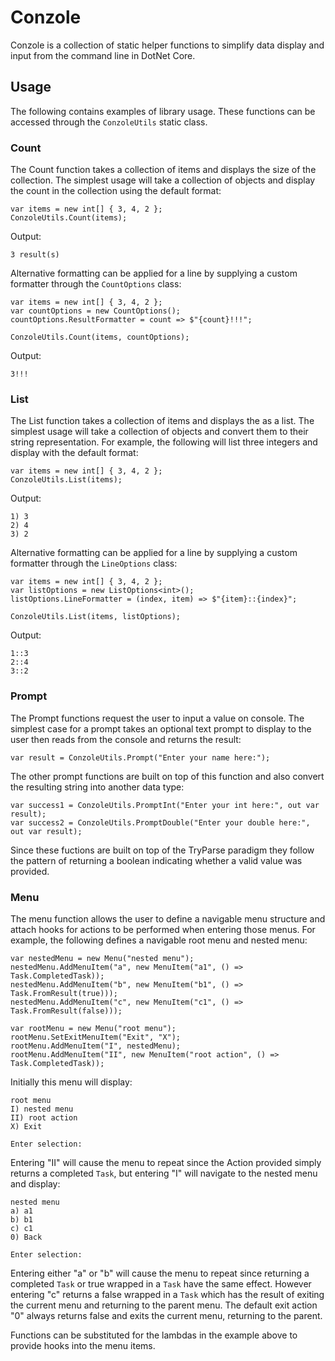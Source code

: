 # Conzole
Conzole is a collection of static helper functions to simplify data display and input from the command line in DotNet Core.

## Usage
The following contains examples of library usage. These functions can be accessed through the `ConzoleUtils` static class.

### Count
The Count function takes a collection of items and displays the size of the collection. The simplest usage will take a collection of objects and display the count in the collection using the default format:
```
var items = new int[] { 3, 4, 2 };
ConzoleUtils.Count(items);
```
Output:
```
3 result(s)
```
Alternative formatting can be applied for a line by supplying a custom formatter through the `CountOptions` class:
```
var items = new int[] { 3, 4, 2 };
var countOptions = new CountOptions();
countOptions.ResultFormatter = count => $"{count}!!!";

ConzoleUtils.Count(items, countOptions);
```
Output:
```
3!!!
```

### List
The List function takes a collection of items and displays the as a list. The simplest usage will take a collection of objects and convert them to their string representation. For example, the following will list three integers and display with the default format:
```
var items = new int[] { 3, 4, 2 };
ConzoleUtils.List(items);
```
Output:
```
1) 3
2) 4
3) 2
```
Alternative formatting can be applied for a line by supplying a custom formatter through the `LineOptions` class:
```
var items = new int[] { 3, 4, 2 };
var listOptions = new ListOptions<int>();
listOptions.LineFormatter = (index, item) => $"{item}::{index}";

ConzoleUtils.List(items, listOptions);
```
Output:
```
1::3
2::4
3::2
```

### Prompt
The Prompt functions request the user to input a value on console. The simplest case for a prompt takes an optional text prompt to display to the user then reads from the console and returns the result:
```
var result = ConzoleUtils.Prompt("Enter your name here:");
```
The other prompt functions are built on top of this function and also convert the resulting string into another data type:
```
var success1 = ConzoleUtils.PromptInt("Enter your int here:", out var result);
var success2 = ConzoleUtils.PromptDouble("Enter your double here:", out var result);
```
Since these fuctions are built on top of the TryParse paradigm they follow the pattern of returning a boolean indicating whether a valid value was provided.

### Menu
The menu function allows the user to define a navigable menu structure and attach hooks for actions to be performed when entering those menus. For example, the following defines a navigable root menu and nested menu:
```
var nestedMenu = new Menu("nested menu");
nestedMenu.AddMenuItem("a", new MenuItem("a1", () => Task.CompletedTask));
nestedMenu.AddMenuItem("b", new MenuItem("b1", () => Task.FromResult(true)));
nestedMenu.AddMenuItem("c", new MenuItem("c1", () => Task.FromResult(false)));

var rootMenu = new Menu("root menu");
rootMenu.SetExitMenuItem("Exit", "X");
rootMenu.AddMenuItem("I", nestedMenu);
rootMenu.AddMenuItem("II", new MenuItem("root action", () => Task.CompletedTask));
```
Initially this menu will display:
```
root menu
I) nested menu
II) root action
X) Exit

Enter selection:
```
Entering "II" will cause the menu to repeat since the Action provided simply returns a completed `Task`, but entering "I" will navigate to the nested menu and display:
```
nested menu
a) a1
b) b1
c) c1
0) Back

Enter selection:
```
Entering either "a" or "b" will cause the menu to repeat since returning a completed `Task` or true wrapped in a `Task` have the same effect. However entering "c" returns a false wrapped in a `Task` which has the result of exiting the current menu and returning to the parent menu. The default exit action "0" always returns false and exits the current menu, returning to the parent.

Functions can be substituted for the lambdas in the example above to provide hooks into the menu items.
